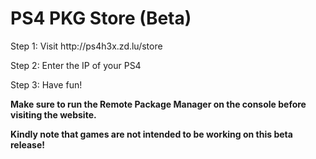 # PS4 PKG Store (Beta)

<p>Step 1: Visit http://ps4h3x.zd.lu/store</p>

Step 2: Enter the IP of your PS4

Step 3: Have fun!

<b>Make sure to run the Remote Package Manager on the console before visiting the website.</b>

<b>Kindly note that games are not intended to be working on this beta release!</b>
